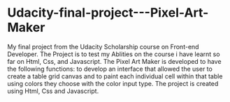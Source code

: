 # Udacity-final-project---Pixel-Art-Maker
My final project from the Udacity Scholarship course on Front-end Developer.
The Project is to test my Ablities on the course i have learnt so far on Html, Css, and Javascript.
The Pixel Art Maker is developed to have the following functions:
to develop an interface that allowed the user to create a table grid canvas and to paint each individual cell within that table using colors they choose with the color input type.
The project is created using Html, Css and Javascript.
